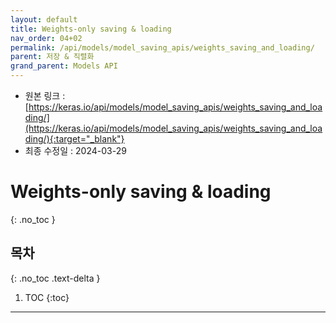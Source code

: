 ```yaml
---
layout: default
title: Weights-only saving & loading
nav_order: 04+02
permalink: /api/models/model_saving_apis/weights_saving_and_loading/
parent: 저장 & 직렬화
grand_parent: Models API
---
```


* 원본 링크 : [https://keras.io/api/models/model_saving_apis/weights_saving_and_loading/](https://keras.io/api/models/model_saving_apis/weights_saving_and_loading/){:target="_blank"}
* 최종 수정일 : 2024-03-29

# Weights-only saving & loading
{: .no_toc }

## 목차
{: .no_toc .text-delta }

1. TOC
{:toc}

---

